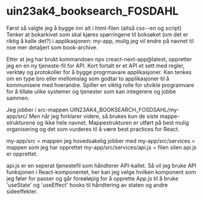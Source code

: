 # uin23ak4_booksearch_FOSDAHL
 
Først så valgte jeg å bygge inn alt i html-filen (altså css--en og script)
Tenker at bokarkivet som skal kjøres spørringene til boksøket (om det er riktig å kalle det?) i applikasjonen: my-app, mulig jeg vil endre på navnet til noe mer detaljert som book-archive. 

Etter at jeg har brukt kommandoen npx creact-next-app@latest, oppretter jeg en en ny tjeneste-fil for API. Kort fortalt er et API et sett med regler, verktøy og protokoller for å bygge progrmavare applikasjoner. Kan tenkes om en type bro eller mellomslag som godtar to applikasjoner til å kommunisere med hverandre. Spiller en viktig rolle for utvikle programvare for å tillate ulike systemer og tjenester som kan integerere og jobbe sammen. 

Jeg jobber i src-mappen UIN23AK4_BOOKSEARCH_FOSDSAHL/my-app/src/
Men når jeg forklarer videre, så brukes kun de siste mappe-strukturene og ikke hele navnet. 
Mappestrukturen er utført på best mulig organisering og det som vurderes til å være best practices for React. 

 my-app/src = mappen jeg hovedsakelig jobber med 
 my-app/src/services = mappen som jeg har opprettet
 my-app/src/services/api.js = filen silen api.js er opprettet. 

 api.js er en seperat tjenestefil som håndterer API-kallet. 
 Så vil jeg bruke API funksjonen i React-komponentet, her kan jeg velge hvilken komponent som jeg føler for passer og går foreøløpig for å opprette App.js til å bruke 'useState' og 'useEffect' hooks til håndtering av staten og andre sideeffekter.   

  

